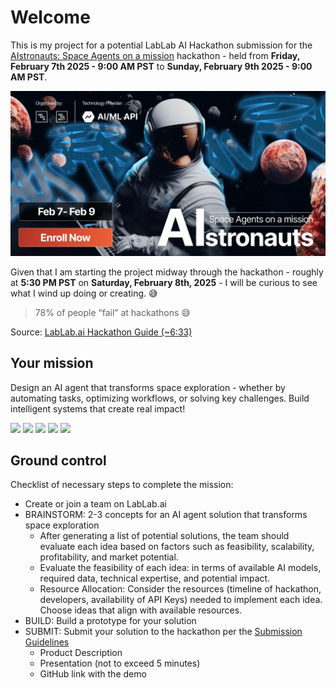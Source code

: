 # Welcome
This is my project for a potential LabLab AI Hackathon submission for the [AIstronauts: Space Agents on a mission](https://lablab.ai/event/aistronauts-space-agents-on-a-mission) hackathon - held from **Friday, February 7th 2025 - 9:00 AM PST** to **Sunday, February 9th 2025 - 9:00 AM PST**.

![](./screenshots/cm5xsfsfx000q357q5hktprpp_imageLink_xm1pbz0a98.png)

Given that I am starting the project midway through the hackathon - roughly at **5:30 PM PST** on **Saturday, February 8th, 2025** - I will be curious to see what I wind up doing or creating. 😅

> 78% of people “fail” at hackathons 😅

Source: [LabLab.ai Hackathon Guide (~6:33)](https://www.youtube.com/watch?v=43PCWgt1Pn0)


## Your mission
Design an AI agent that transforms space exploration - whether by automating tasks, optimizing workflows, or solving key challenges. Build intelligent systems that create real impact!

![](./screenshots/Screenshot%202025-02-08%20at%205.49.35 PM.png)
![](./screenshots/Screenshot%202025-02-08%20at%205.52.10 PM.png)
![](./screenshots/Screenshot%202025-02-08%20at%205.53.17 PM.png)
![](./screenshots/Screenshot%202025-02-08%20at%205.55.00 PM.png)
![](./screenshots/Screenshot%202025-02-08%20at%205.59.14 PM.png)

## Ground control

Checklist of necessary steps to complete the mission:

- Create or join a team on LabLab.ai
- BRAINSTORM: 2-3 concepts for an AI agent solution that transforms space exploration
    - After generating a list of potential solutions, the team should evaluate each idea based on factors such as feasibility, scalability, profitability, and market potential.
    - Evaluate the feasibility of each idea: in terms of available AI models, required data, technical expertise, and potential impact.
    - Resource Allocation: Consider the resources (timeline of hackathon, developers, availability of API Keys) needed to implement each idea. Choose ideas that align with available resources.
- BUILD: Build a prototype for your solution
- SUBMIT: Submit your solution to the hackathon per the [Submission Guidelines](https://lablab.ai/delivering-your-hackathon-solution)
    - Product Description
    - Presentation (not to exceed 5 minutes)
    - GitHub link with the demo
